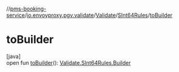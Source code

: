 //[pms-booking-service](../../../../index.md)/[io.envoyproxy.pgv.validate](../../index.md)/[Validate](../index.md)/[SInt64Rules](index.md)/[toBuilder](to-builder.md)

# toBuilder

[java]\
open fun [toBuilder](to-builder.md)(): [Validate.SInt64Rules.Builder](-builder/index.md)